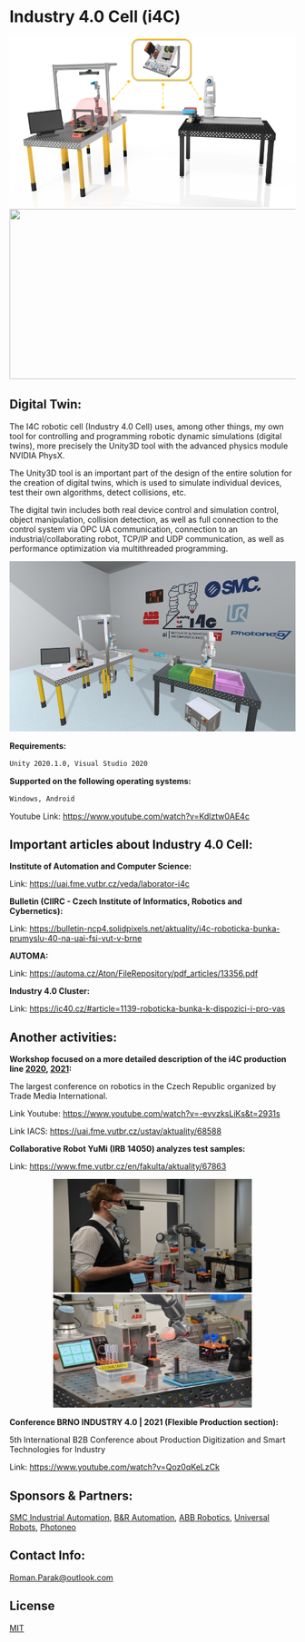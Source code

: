 # Industry 4.0 Cell (i4C)

<p align="center">
<img src="https://github.com/rparak/industry_4_cell/blob/master/images/3dMod.png" width="550" height="300">
<img src="https://github.com/rparak/industry_4_cell/blob/master/images/real.png" width="550" height="300"
</p>

## Digital Twin:

The I4C robotic cell (Industry 4.0 Cell) uses, among other things, my own tool for controlling and programming robotic dynamic simulations (digital twins), more precisely the Unity3D tool with the advanced physics module NVIDIA PhysX.

The Unity3D tool is an important part of the design of the entire solution for the creation of digital twins, which is used to simulate individual devices, test their own algorithms, detect collisions, etc.

The digital twin includes both real device control and simulation control, object manipulation, collision detection, as well as full connection to the control system via OPC UA communication, connection to an industrial/collaborating robot, TCP/IP and UDP communication, as well as performance optimization via multithreaded programming.

<p align="center">
<img src="https://github.com/rparak/industry_4_cell/blob/master/images/dt.png" width="550" height="300">
</p>

**Requirements:**

```bash
Unity 2020.1.0, Visual Studio 2020
```

**Supported on the following operating systems:**

```bash
Windows, Android
```

Youtube Link: https://www.youtube.com/watch?v=Kdlztw0AE4c

## Important articles about Industry 4.0 Cell:

**Institute of Automation and Computer Science:**

Link: https://uai.fme.vutbr.cz/veda/laborator-i4c

**Bulletin (CIIRC - Czech Institute of Informatics, Robotics and Cybernetics):**

Link: https://bulletin-ncp4.solidpixels.net/aktuality/i4c-roboticka-bunka-prumyslu-40-na-uai-fsi-vut-v-brne

**AUTOMA:**

Link: https://automa.cz/Aton/FileRepository/pdf_articles/13356.pdf

**Industry 4.0 Cluster:**

Link: https://ic40.cz/#article=1139-roboticka-bunka-k-dispozici-i-pro-vas

## Another activities:

**Workshop focused on a more detailed description of the i4C production line [2020](https://www.konference-roboty.cz/archiv/2020/program.html), [2021](https://www.konference-roboty.cz/program.html):**

The largest conference on robotics in the Czech Republic organized by Trade Media International.

Link Youtube: https://www.youtube.com/watch?v=-evvzksLiKs&t=2931s

Link IACS: https://uai.fme.vutbr.cz/ustav/aktuality/68588

**Collaborative Robot YuMi (IRB 14050) analyzes test samples:**

Link: https://www.fme.vutbr.cz/en/fakulta/aktuality/67863

<p align="center">
<img src="https://github.com/rparak/industry_4_cell/blob/master/images/openT_1.JPG" width="350" height="200">
<img src="https://github.com/rparak/industry_4_cell/blob/master/images/openT_2.JPG" width="350" height="200"
</p>

**Conference BRNO INDUSTRY 4.0 | 2021 (Flexible Production section):**

5th International B2B Conference about Production Digitization and Smart Technologies for Industry

Link: https://www.youtube.com/watch?v=Qoz0qKeLzCk

## Sponsors & Partners:

[SMC Industrial Automation](https://www.smc.eu/en-eu),
[B&R Automation](https://www.br-automation.com/en/),
[ABB Robotics](https://new.abb.com/about/our-businesses/robotics-and-discrete-automation),
[Universal Robots](https://www.universal-robots.com),
[Photoneo](https://www.photoneo.com)


## Contact Info:
Roman.Parak@outlook.com

## License
[MIT](https://choosealicense.com/licenses/mit/)
